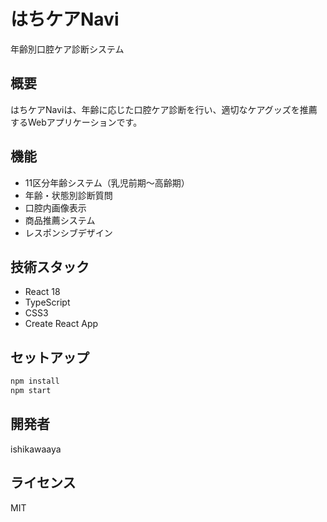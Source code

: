 # はちケアNavi

年齢別口腔ケア診断システム

## 概要
はちケアNaviは、年齢に応じた口腔ケア診断を行い、適切なケアグッズを推薦するWebアプリケーションです。

## 機能
- 11区分年齢システム（乳児前期～高齢期）
- 年齢・状態別診断質問
- 口腔内画像表示
- 商品推薦システム
- レスポンシブデザイン

## 技術スタック
- React 18
- TypeScript
- CSS3
- Create React App

## セットアップ
```bash
npm install
npm start
```

## 開発者
ishikawaaya

## ライセンス
MIT
